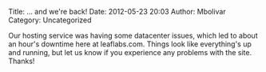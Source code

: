 Title: ... and we're back!
Date: 2012-05-23 20:03
Author: Mbolivar
Category: Uncategorized

Our hosting service was having some datacenter issues, which led to
about an hour's downtime here at leaflabs.com. Things look like
everything's up and running, but let us know if you experience any
problems with the site. Thanks!
